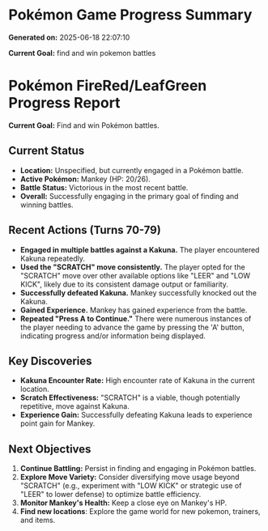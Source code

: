 # Pokémon Game Progress Summary

**Generated on:** 2025-06-18 22:07:10

**Current Goal:** find and win pokemon battles

# Pokémon FireRed/LeafGreen Progress Report

**Current Goal:** Find and win Pokémon battles.

## Current Status

*   **Location:** Unspecified, but currently engaged in a Pokémon battle.
*   **Active Pokémon:** Mankey (HP: 20/26).
*   **Battle Status:** Victorious in the most recent battle.
*   **Overall:** Successfully engaging in the primary goal of finding and winning battles.

## Recent Actions (Turns 70-79)

*   **Engaged in multiple battles against a Kakuna.** The player encountered Kakuna repeatedly.
*   **Used the "SCRATCH" move consistently.**  The player opted for the "SCRATCH" move over other available options like "LEER" and "LOW KICK", likely due to its consistent damage output or familiarity.
*   **Successfully defeated Kakuna.** Mankey successfully knocked out the Kakuna.
*   **Gained Experience.** Mankey has gained experience from the battle.
*   **Repeated "Press A to Continue."** There were numerous instances of the player needing to advance the game by pressing the 'A' button, indicating progress and/or information being displayed.

## Key Discoveries

*   **Kakuna Encounter Rate:** High encounter rate of Kakuna in the current location.
*   **Scratch Effectiveness:** "SCRATCH" is a viable, though potentially repetitive, move against Kakuna.
*   **Experience Gain:** Successfully defeating Kakuna leads to experience point gain for Mankey.

## Next Objectives

1.  **Continue Battling:** Persist in finding and engaging in Pokémon battles.
2.  **Explore Move Variety:** Consider diversifying move usage beyond "SCRATCH" (e.g., experiment with "LOW KICK" or strategic use of "LEER" to lower defense) to optimize battle efficiency.
3.  **Monitor Mankey's Health:**  Keep a close eye on Mankey's HP.
4.  **Find new locations**: Explore the game world for new pokemon, trainers, and items.
